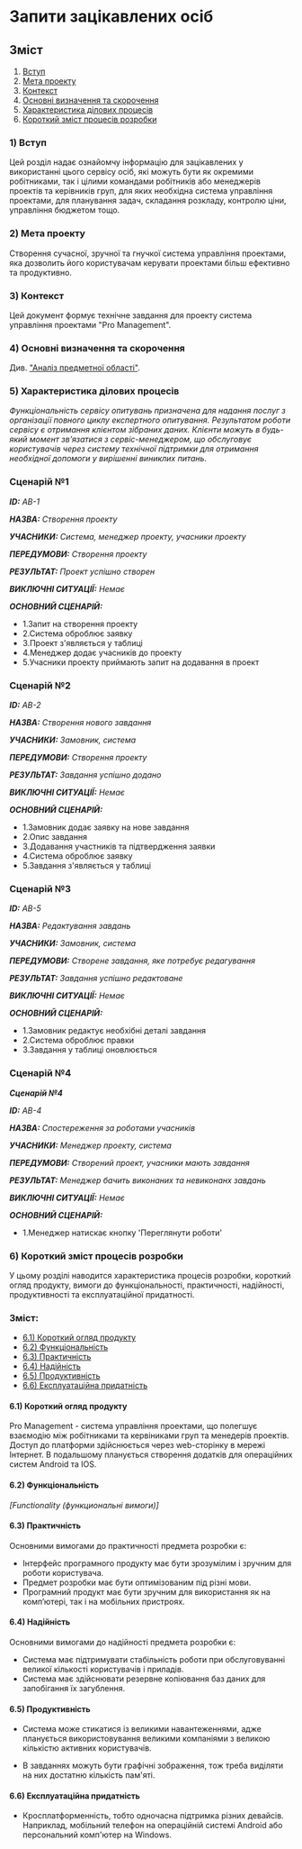 # Запити зацікавлених осіб

## Зміст

1. [Вступ](#intro)
2. [Мета проекту](#target)   
3. [Контекст](#context)
4. [Основні визначення та скорочення](#mainDef)
5. [Характеристика ділових процесів](#characteristic)
6. [Короткий зміст процесів розробки](#shortContent)       

### <a name ="intro">1) Вступ</a>

Цей розділ надає ознайомчу інформацію для зацікавлених у використанні цього сервісу осіб, які можуть бути як окремими робітниками, так і цілими командами робітників або менеджерів проектів та керівників груп, для яких необхідна система управління проектами, для планування задач, складання розкладу, контролю ціни, управління бюджетом тощо.

### <a name ="target">2) Мета проекту </a>

Створення сучасної, зручної та гнучкої система управління проектами, яка дозволить його користувачам керувати проектами більш ефективно та продуктивно.

### <a name ="context">3) Контекст </a>

Цей документ формує технічне завдання для проекту система управління проектами "Pro Management".


###  <a name ="mainDef">4) Основні визначення та скорочення </a>

Див. ["Аналіз предметної області"](https://github.com/xpadx1/project-management-system/blob/master/docs/requirements/state-of-the-art.md).


### <a name ="characteristic">5) Характеристика ділових процесів </a>

*Функціональність сервісу опитувань призначена для надання послуг з організації повного циклу експертного опитування. Результатом роботи сервісу є отримання клієнтом зібраних даних. Клієнти можуть в будь-який момент зв’язатися з сервіс-менеджером, що обслуговує користувачів через систему технічної підтримки для отримання необхідної допомоги у вирішенні виниклих питань.*

### Сценарій №1
   
***ID:*** *AB-1*
    
***НАЗВА:*** *Створення проекту*
    
***УЧАСНИКИ:*** *Система, менеджер проекту, учасники проекту*

***ПЕРЕДУМОВИ:*** *Створення проекту*

***РЕЗУЛЬТАТ:*** *Проект успішно створен*

***ВИКЛЮЧНІ СИТУАЦІЇ:*** *Немає*

***ОСНОВНИЙ СЦЕНАРІЙ:*** 
* 1.Запит на створення проекту
* 2.Система оброблює заявку 
* 3.Проект з'являється у таблиці 
* 4.Менеджер додає учасників до проекту
* 5.Учасники проекту приймають запит на додавання в проект

### Сценарій №2
   
***ID:*** *AB-2*
    
***НАЗВА:*** *Cтворення нового завдання*
    
***УЧАСНИКИ:*** *Замовник, система*

***ПЕРЕДУМОВИ:*** *Створення проекту*

***РЕЗУЛЬТАТ:*** *Завдання успішно додано*

***ВИКЛЮЧНІ СИТУАЦІЇ:*** *Немає*

***ОСНОВНИЙ СЦЕНАРІЙ:*** 
* 1.Замовник додає заявку на нове завдання
* 2.Опис завдання
* 3.Додавання участників та підтвердження заявки 
* 4.Система оброблює заявку 
* 5.Завдання з'являється у таблиці 

### Сценарій №3
   
***ID:*** *AB-5*
    
***НАЗВА:*** *Редактування завдань*
    
***УЧАСНИКИ:*** *Замовник, система*

***ПЕРЕДУМОВИ:*** *Створене завдання, яке потребує редагування*

***РЕЗУЛЬТАТ:*** *Завдання успішно редактоване*

***ВИКЛЮЧНІ СИТУАЦІЇ:*** *Немає*

***ОСНОВНИЙ СЦЕНАРІЙ:*** 
* 1.Замовник редактує необхібні деталі завдання
* 2.Система оброблює правки
* 3.Завдання у таблиці оновлюється 

### Сценарій №4

***Сценарій №4***
   
***ID:*** *AB-4*
    
***НАЗВА:*** *Спостереження за роботами учасників*
    
***УЧАСНИКИ:*** *Менеджер проекту, система*

***ПЕРЕДУМОВИ:*** *Створений проект, учасники мають завдання*

***РЕЗУЛЬТАТ:*** *Менеджер бачить виконаних та невиконанх завдань*

***ВИКЛЮЧНІ СИТУАЦІЇ:*** *Немає*

***ОСНОВНИЙ СЦЕНАРІЙ:*** 
* 1.Менеджер натискає кнопку 'Переглянути роботи'

### <a name ="shortContent">6) Короткий зміст процесів розробки </a>

У цьому розділі наводится характеристика процесів розробки, короткий огляд продукту, вимоги до функціональності, практичності, надійності, продуктивності та експлуатаційної придатності.

### <strong>Зміст:</strong>
* [6.1) Короткий огляд продукту](#1)
* [6.2) Функціональність](#2)
* [6.3) Практичність](#3)
* [6.4) Надійність](#4)
* [6.5) Продуктивність](#5)
* [6.6) Експлуатаційна придатність](#6)

#### <a name ="1">6.1) Короткий огляд продукту</a>

Pro Management - система управління проектами, що полегшує взаємодію між робітниками та кервіниками груп та менедерів проектів. Доступ до платформи здійснюється через web-сторінку в мережі Інтернет. В подальшому планується створення додатків для операційних систем Android та IOS.


#### <a name="2">6.2) Функціональність</a>

*[Functionality (функциональні вимоги)]*

#### <a name="3">6.3) Практичність</a>

Основними вимогами до практичності предмета розробки є:

* Інтерфейс програмного продукту має бути зрозумілим і зручним для роботи користувача.
* Предмет розробки має бути оптимізованим під різні мови.
* Програмний продукт має бути зручним для використання як на комп’ютері, так і на мобільних пристроях.

#### <a name="4">6.4) Надійність</a>

Основними вимогами до надійності предмета розробки є:

* Система має підтримувати стабільність роботи при обслуговуванні великої кількості користувачів і приладів.
* Система має здійснювати резервне копіювання баз даних для запобігання їх загублення.

#### <a name="5">6.5) Продуктивність</a>

* Система може стикатися із великими навантеженнями, адже планується використовування великими компаніями з великою кількістю активних користувачів.

* В завданнях можуть бути графічні зображення, тож треба виділяти на них достатню кількість пам'яті.

#### <a name="6">6.6) Експлуатаційна придатність</a>

* Кросплатформенність, тобто одночасна підтримка різних девайсів. Наприклад, мобільний телефон на операційній системі Android або персональний комп'ютер на Windows.
